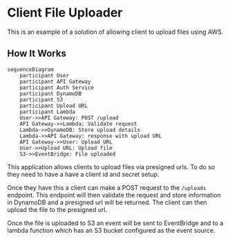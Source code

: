 # Client File Uploader

This is an example of a solution of allowing client to upload files using AWS.

## How It Works

```mermaid
sequenceDiagram
    participant User
    participant API Gateway
    participant Auth Service
    participant DynamoDB
    participant S3
    participant Upload URL
    participant Lambda
    User->>API Gateway: POST /upload
    API Gateway->>Lambda: Validate request
    Lambda->>DynamoDB: Store upload details
    Lambda->>API Gateway: response with upload URL
    API Gateway->>User: Upload URL
    User->>Upload URL: Upload file
    S3->>EventBridge: File uploaded
```

This application allows clients to upload files via presigned urls. To do so they need to have a have a client id and secret setup.

Once they have this a client can make a POST request to the `/uploads` endpoint. This endpoint will then validate the request and store information in DynamoDB and a presigned url will be returned. The client can then upload the file to the presigned url.

Once the file is uploaded to S3 an event will be sent to EventBridge and to a lambda function which has an S3 bucket configured as the event source.

